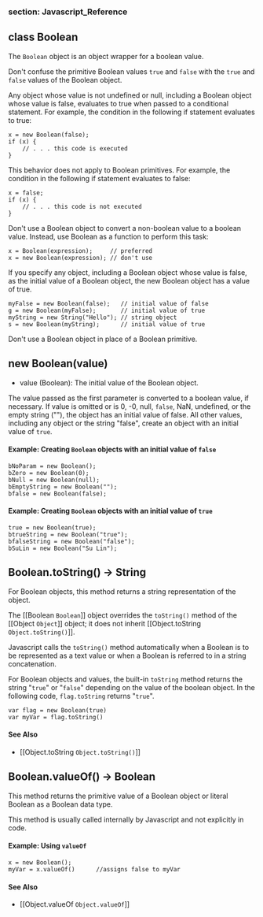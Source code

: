 
### section: Javascript_Reference
## class Boolean

The `Boolean` object is an object wrapper for a boolean value.

Don't confuse the primitive Boolean values `true` and `false` with the `true` and `false` values of the Boolean object.

Any object whose value is not undefined or null, including a Boolean object whose value is false, evaluates to true when passed to a conditional statement. For example, the condition in the following if statement evaluates to true:

	x = new Boolean(false);
	if (x) {
		// . . . this code is executed
	}
        
This behavior does not apply to Boolean primitives. For example, the condition in the following if statement evaluates to false:

	x = false;
	if (x) {
		// . . . this code is not executed
	}
        
Don't use a Boolean object to convert a non-boolean value to a boolean value. Instead, use Boolean as a function to perform this task:

	x = Boolean(expression);     // preferred
	x = new Boolean(expression); // don't use
        
If you specify any object, including a Boolean object whose value is false, as the initial value of a Boolean object, the new Boolean object has a value of true.

	myFalse = new Boolean(false);   // initial value of false
	g = new Boolean(myFalse);       // initial value of true
	myString = new String("Hello"); // string object
	s = new Boolean(myString);      // initial value of true
        
Don't use a Boolean object in place of a Boolean primitive.




## new Boolean(value)
- value (Boolean): The initial value of the Boolean object.

The value passed as the first parameter is converted to a boolean value, if necessary. If value is omitted or is 0, -0, null, `false`, NaN, undefined, or the empty string (""), the object has an initial value of false. All other values, including any object or the string "false", create an object with an initial value of `true`.

#### Example: Creating `Boolean` objects with an initial value of `false`

	bNoParam = new Boolean();
	bZero = new Boolean(0);
	bNull = new Boolean(null);
	bEmptyString = new Boolean("");
	bfalse = new Boolean(false);

#### Example: Creating `Boolean` objects with an initial value of `true`
  

	true = new Boolean(true);
	btrueString = new Boolean("true");
	bfalseString = new Boolean("false");
	bSuLin = new Boolean("Su Lin");




## Boolean.toString() -> String
  
For Boolean objects, this method returns a string representation of the object.

The [[Boolean `Boolean`]] object overrides the `toString()` method of the [[Object `Object`]] object; it does not inherit [[Object.toString `Object.toString()`]].

Javascript calls the `toString()` method automatically when a Boolean is to be represented as a text value or when a Boolean is referred to in a string concatenation.

For Boolean objects and values, the built-in `toString` method returns the string "`true`" or "`false`" depending on the value of the boolean object. In the following code, `flag.toString` returns "`true`".

	var flag = new Boolean(true)
	var myVar = flag.toString()

#### See Also 
* [[Object.toString `Object.toString()`]]




## Boolean.valueOf() -> Boolean

This method returns the primitive value of a Boolean object or literal Boolean as a Boolean data type.

This method is usually called internally by Javascript and not explicitly in code.

#### Example: Using `valueOf`

	x = new Boolean();
	myVar = x.valueOf()      //assigns false to myVar
    
#### See Also
* [[Object.valueOf `Object.valueOf`]]



